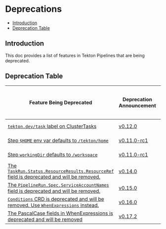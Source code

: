 
<!--
---
linkTitle: "Deprecations"
weight: 5000
---
-->

# Deprecations

- [Introduction](#introduction)
- [Deprecation Table](#deprecation-table)

## Introduction

This doc provides a list of features in Tekton Pipelines that are
being deprecated.

## Deprecation Table

| Feature Being Deprecated                                                                                                                      | Deprecation Announcement                                                     | [API Compatibility Policy](https://github.com/tektoncd/pipeline/tree/master/api_compatibility_policy.md) | Earliest Date or Release of Removal |
| ------------------------                                                                                                                      | ------------------------                                                     | -------------------------------------------------------------------------------------------------------- | ------------------------            |
| [`tekton.dev/task` label on ClusterTasks](https://github.com/tektoncd/pipeline/issues/2533)                                                   | [v0.12.0](https://github.com/tektoncd/pipeline/releases/tag/v0.12.0)         | Beta                                                                                                     | January 30 2021                     |
| [Step `$HOME` env var defaults to `/tekton/home`](https://github.com/tektoncd/pipeline/issues/2013)                                           | [v0.11.0-rc1](https://github.com/tektoncd/pipeline/releases/tag/v0.11.0-rc1) | Beta                                                                                                     | December 4 2020                     |
| [Step `workingDir` defaults to `/workspace`](https://github.com/tektoncd/pipeline/issues/1836)                                                | [v0.11.0-rc1](https://github.com/tektoncd/pipeline/releases/tag/v0.11.0-rc1) | Beta                                                                                                     | December 4 2020                     |
| [The `TaskRun.Status.ResourceResults.ResourceRef` field is deprecated and will be removed.](https://github.com/tektoncd/pipeline/issues/2694) | [v0.14.0](https://github.com/tektoncd/pipeline/releases/tag/v0.14.0)         | Beta                                                                                                     | April 30 2021                       |
| [The `PipelineRun.Spec.ServiceAccountNames` field is deprecated and will be removed.](https://github.com/tektoncd/pipeline/issues/2614)       | [v0.15.0](https://github.com/tektoncd/pipeline/releases/tag/v0.15.0)         | Beta                                                                                                     | May 15 2021                         |
| [`Conditions` CRD is deprecated and will be removed. Use `WhenExpressions` instead.](https://github.com/tektoncd/community/blob/master/teps/0007-conditions-beta.md)       | [v0.16.0](https://github.com/tektoncd/pipeline/releases/tag/v0.16.0)         | Alpha                                                                                                     | Nov 02 2020                         |
| [The PascalCase fields in WhenExpressions is deprecated and will be removed](https://github.com/tektoncd/pipeline/pull/3389)                  | [v0.17.2](https://github.com/tektoncd/pipeline/releases/tag/v0.17.2)         | Alpha                                                                                                    | Jan 07 2021                         |